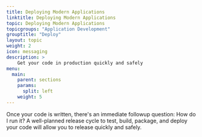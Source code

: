 ```yaml
---
title: Deploying Modern Applications
linktitle: Deploying Modern Applications
topic: Deploying Modern Applications
topicgroups: "Application Development"
grouptitle: "Deploy"
layout: topic
weight: 2
icon: messaging
description: >
    Get your code in production quickly and safely
menu:
  main:
    parent: sections
    params:
      split: left
    weight: 5
---
```


Once your code is written, there's an immediate followup question: How do I run it? A well-planned release cycle to test, build, package, and deploy your code will allow you to release quickly and safely.